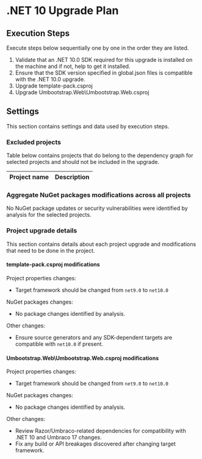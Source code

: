 # .NET 10 Upgrade Plan

## Execution Steps

Execute steps below sequentially one by one in the order they are listed.

1. Validate that an .NET 10.0 SDK required for this upgrade is installed on the machine and if not, help to get it installed.
2. Ensure that the SDK version specified in global.json files is compatible with the .NET 10.0 upgrade.
3. Upgrade template-pack.csproj
4. Upgrade Umbootstrap.Web\Umbootstrap.Web.csproj


## Settings

This section contains settings and data used by execution steps.

### Excluded projects

Table below contains projects that do belong to the dependency graph for selected projects and should not be included in the upgrade.

| Project name                                   | Description                 |
|:-----------------------------------------------|:---------------------------:|


### Aggregate NuGet packages modifications across all projects

No NuGet package updates or security vulnerabilities were identified by analysis for the selected projects.


### Project upgrade details

This section contains details about each project upgrade and modifications that need to be done in the project.

#### template-pack.csproj modifications

Project properties changes:
  - Target framework should be changed from `net9.0` to `net10.0`

NuGet packages changes:
  - No package changes identified by analysis.

Other changes:
  - Ensure source generators and any SDK-dependent targets are compatible with `net10.0` if present.


#### Umbootstrap.Web\Umbootstrap.Web.csproj modifications

Project properties changes:
  - Target framework should be changed from `net9.0` to `net10.0`

NuGet packages changes:
  - No package changes identified by analysis.

Other changes:
  - Review Razor/Umbraco-related dependencies for compatibility with .NET 10 and Umbraco 17 changes.
  - Fix any build or API breakages discovered after changing target framework.



